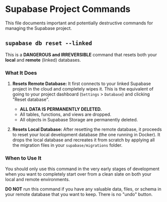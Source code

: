 # Supabase Project Commands

This file documents important and potentially destructive commands for managing the Supabase project.

## `supabase db reset --linked`

This is a **DANGEROUS and IRREVERSIBLE** command that resets both your **local** and **remote** (linked) databases.

### What It Does

1.  **Resets Remote Database:** It first connects to your linked Supabase project in the cloud and completely wipes it. This is the equivalent of going to your project dashboard (`Settings` > `Database`) and clicking "Reset database".
    *   **ALL DATA IS PERMANENTLY DELETED.**
    *   All tables, functions, and views are dropped.
    *   All objects in Supabase Storage are permanently deleted.

2.  **Resets Local Database:** After resetting the remote database, it proceeds to reset your local development database (the one running in Docker). It drops the local database and recreates it from scratch by applying all the migration files in your `supabase/migrations` folder.

### When to Use It

You should only use this command in the very early stages of development when you want to completely start over from a clean slate on both your local and remote environments.

**DO NOT** run this command if you have any valuable data, files, or schema in your remote database that you want to keep. There is no "undo" button.
